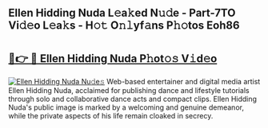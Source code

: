 ## Ellen Hidding Nuda L𝚎a𝚔ed N𝚞𝚍e - Part-7TO Vi𝚍𝚎o L𝚎a𝚔s - H𝚘𝚝 O𝚗𝚕yf𝚊ns P𝚑𝚘tos Eoh86

# <h2><a href="http://kfae0t.oniu.top/?m=Ellen+Hidding+Nuda">🔗👉 🔴 Ellen Hidding Nuda P𝚑ot𝚘𝚜 V𝚒d𝚎o</a></h2>

[![Ellen Hidding Nuda Nu𝚍e𝚜](https://i.imgur.com/0qMVB7G.gif)](http://kfae0t.oniu.top/?m=Ellen+Hidding+Nuda)
Web-based entertainer and digital media artist Ellen Hidding Nuda, acclaimed for publishing dance and lifestyle tutorials through solo and collaborative dance acts and compact clips. Ellen Hidding Nuda's public image is marked by a welcoming and genuine demeanor, while the private aspects of his life remain cloaked in secrecy.  
